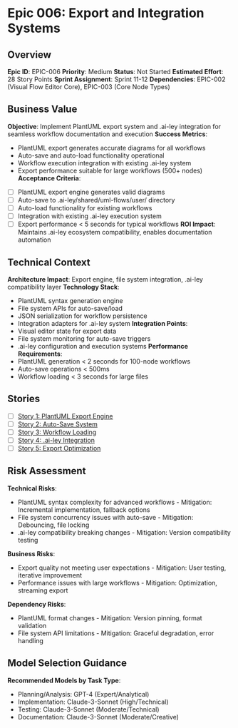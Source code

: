 # Epic 006: Export and Integration Systems

## Overview

**Epic ID**: EPIC-006
**Priority**: Medium
**Status**: Not Started
**Estimated Effort**: 28 Story Points
**Sprint Assignment**: Sprint 11-12
**Dependencies**: EPIC-002 (Visual Flow Editor Core), EPIC-003 (Core Node Types)

## Business Value

**Objective**: Implement PlantUML export system and .ai-ley integration for seamless workflow documentation and execution
**Success Metrics**:

- PlantUML export generates accurate diagrams for all workflows
- Auto-save and auto-load functionality operational
- Workflow execution integration with existing .ai-ley system
- Export performance suitable for large workflows (500+ nodes)
  **Acceptance Criteria**:
- [ ] PlantUML export engine generates valid diagrams
- [ ] Auto-save to .ai-ley/shared/uml-flows/user/ directory
- [ ] Auto-load functionality for existing workflows
- [ ] Integration with existing .ai-ley execution system
- [ ] Export performance < 5 seconds for typical workflows
      **ROI Impact**: Maintains .ai-ley ecosystem compatibility, enables documentation automation

## Technical Context

**Architecture Impact**: Export engine, file system integration, .ai-ley compatibility layer
**Technology Stack**:

- PlantUML syntax generation engine
- File system APIs for auto-save/load
- JSON serialization for workflow persistence
- Integration adapters for .ai-ley system
  **Integration Points**:
- Visual editor state for export data
- File system monitoring for auto-save triggers
- .ai-ley configuration and execution systems
  **Performance Requirements**:
- PlantUML generation < 2 seconds for 100-node workflows
- Auto-save operations < 500ms
- Workflow loading < 3 seconds for large files

## Stories

- [ ] [Story 1: PlantUML Export Engine](story-001-plantuml-export/README.md)
- [ ] [Story 2: Auto-Save System](story-002-auto-save/README.md)
- [ ] [Story 3: Workflow Loading](story-003-workflow-loading/README.md)
- [ ] [Story 4: .ai-ley Integration](story-004-ai-ley-integration/README.md)
- [ ] [Story 5: Export Optimization](story-005-export-optimization/README.md)

## Risk Assessment

**Technical Risks**:

- PlantUML syntax complexity for advanced workflows - Mitigation: Incremental implementation, fallback options
- File system concurrency issues with auto-save - Mitigation: Debouncing, file locking
- .ai-ley compatibility breaking changes - Mitigation: Version compatibility testing

**Business Risks**:

- Export quality not meeting user expectations - Mitigation: User testing, iterative improvement
- Performance issues with large workflows - Mitigation: Optimization, streaming export

**Dependency Risks**:

- PlantUML format changes - Mitigation: Version pinning, format validation
- File system API limitations - Mitigation: Graceful degradation, error handling

## Model Selection Guidance

**Recommended Models by Task Type**:

- Planning/Analysis: GPT-4 (Expert/Analytical)
- Implementation: Claude-3-Sonnet (High/Technical)
- Testing: Claude-3-Sonnet (Moderate/Technical)
- Documentation: Claude-3-Sonnet (Moderate/Creative)
